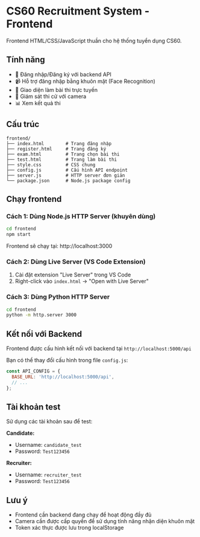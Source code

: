 # CS60 Recruitment System - Frontend

Frontend HTML/CSS/JavaScript thuần cho hệ thống tuyển dụng CS60.

## Tính năng

- 🔐 Đăng nhập/Đăng ký với backend API
- 📹 Hỗ trợ đăng nhập bằng khuôn mặt (Face Recognition)
- 📝 Giao diện làm bài thi trực tuyến
- 🎯 Giám sát thi cử với camera
- 📊 Xem kết quả thi

## Cấu trúc

```
frontend/
├── index.html        # Trang đăng nhập
├── register.html     # Trang đăng ký
├── exam.html         # Trang chọn bài thi
├── test.html         # Trang làm bài thi
├── style.css         # CSS chung
├── config.js         # Cấu hình API endpoint
├── server.js         # HTTP server đơn giản
└── package.json      # Node.js package config
```

## Chạy frontend

### Cách 1: Dùng Node.js HTTP Server (khuyên dùng)

```bash
cd frontend
npm start
```

Frontend sẽ chạy tại: http://localhost:3000

### Cách 2: Dùng Live Server (VS Code Extension)

1. Cài đặt extension "Live Server" trong VS Code
2. Right-click vào `index.html` → "Open with Live Server"

### Cách 3: Dùng Python HTTP Server

```bash
cd frontend
python -m http.server 3000
```

## Kết nối với Backend

Frontend được cấu hình kết nối với backend tại `http://localhost:5000/api`

Bạn có thể thay đổi cấu hình trong file `config.js`:

```javascript
const API_CONFIG = {
  BASE_URL: 'http://localhost:5000/api',
  // ...
};
```

## Tài khoản test

Sử dụng các tài khoản sau để test:

**Candidate:**
- Username: `candidate_test`
- Password: `Test123456`

**Recruiter:**
- Username: `recruiter_test`
- Password: `Test123456`

## Lưu ý

- Frontend cần backend đang chạy để hoạt động đầy đủ
- Camera cần được cấp quyền để sử dụng tính năng nhận diện khuôn mặt
- Token xác thực được lưu trong localStorage
